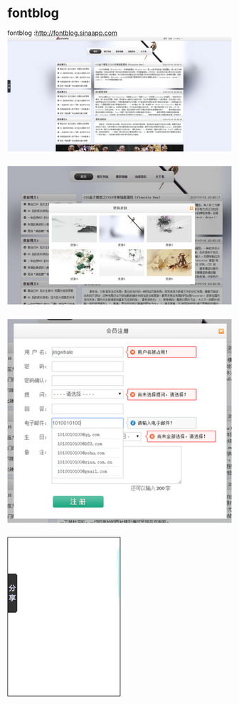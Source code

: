 # fontblog
fontblog :http://fontblog.sinaapp.com
![](https://github.com/jingwhale/fontblog/raw/master/images/readme.jpg)

##

![](https://github.com/jingwhale/fontblog/raw/master/images/readme1.jpg)

##

![](https://github.com/jingwhale/fontblog/raw/master/images/readme2.jpg)

##

![](https://github.com/jingwhale/fontblog/raw/master/images/readme3.gif)
